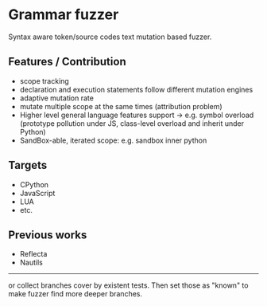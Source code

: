 # Grammar fuzzer

Syntax aware token/source codes text mutation based fuzzer.

## Features / Contribution

- scope tracking
- declaration and execution statements follow different mutation engines
- adaptive mutation rate
- mutate multiple scope at the same times (attribution problem)
- Higher level general language features support -> e.g. symbol overload (prototype pollution under JS, class-level overload and inherit under Python)
- SandBox-able, iterated scope: e.g. sandbox inner python

## Targets

- CPython
- JavaScript
- LUA
- etc.

## Previous works

- Reflecta
- Nautils


---

or collect branches cover by existent tests. Then set those as "known" to make fuzzer find more deeper branches.